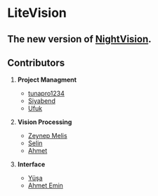 # LiteVision
## The new version of [NightVision](https://github.com/NF7839/NightVision). 

## Contributors
1. **Project Managment**
    * [tunapro1234](https://github.com/tunapro1234)
    * [Siyabend](https://github.com/urunsiyabend)
    * [Ufuk](https://github.com/Ufuk-a)
    
2. **Vision Processing**
    * [Zeynep Melis](https://github.com/seynepmeliz)
    * [Selin]()
    * [Ahmet](https://github.com/ahmetalis)
  
3. **Interface**
    * [Yüşa](https://github.com/yehpop)
    * [Ahmet Emin](https://github.com/Ahmet-Emin-Ustun)

